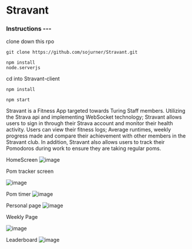 # Stravant

### Instructions ---

clone down this rpo
```
git clone https://github.com/sojurner/Stravant.git
```
```
npm install
node.serverjs
```
cd into Stravant-client

```
npm install

npm start
```

Stravant is a Fitness App targeted towards Turing Staff members.  Utilizing the Strava api and implementing WebSocket technology; Stravant allows users to sign in through their Strava account and monitor their health activity.  Users can view their fitness logs; Average runtimes, weekly progress made and compare their achievement with other members in the Stravant club.  In addition, Stravant also allows users to track their Pomodoros during work to ensure they are taking regular poms.

HomeScreen
![image](https://user-images.githubusercontent.com/35910428/45703632-1df2a400-bb32-11e8-9296-efee0118f56c.png)

Pom tracker screen

![image](https://user-images.githubusercontent.com/35910428/45703778-7d50b400-bb32-11e8-9c9f-337ee7fd639b.png)

Pom timer
![image](https://user-images.githubusercontent.com/35910428/45703979-0a940880-bb33-11e8-9c4f-a2de015e94fb.png)


Personal page
![image](https://user-images.githubusercontent.com/35910428/45703937-f18b5780-bb32-11e8-85a6-ff78620ad904.png)

Weekly Page

![image](https://user-images.githubusercontent.com/35910428/45704093-5050d100-bb33-11e8-9dfa-bd15d3b1bc71.png)


Leaderboard
![image](https://user-images.githubusercontent.com/35910428/45704009-1e3f6f00-bb33-11e8-9e20-578fb3801dd1.png)
